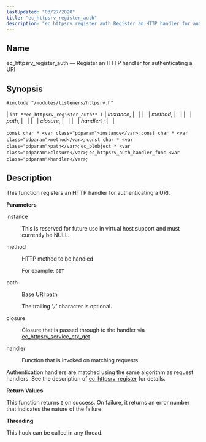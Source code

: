 ```yaml
---
lastUpdated: "03/27/2020"
title: "ec_httpsrv_register_auth"
description: "ec httpsrv register auth Register an HTTP handler for authenticating a URI int ec httpsrv register auth instance method path closure handler const char instance const char method const char path ec blobject closure ec httpsrv auth handler func handler This function registers an HTTP handler for authenticating a URI..."
---
```


<a name="apis.ec_httpsrv_register_auth"></a> 
## Name

ec_httpsrv_register_auth — Register an HTTP handler for authenticating a URI

## Synopsis

`#include "/modules/listeners/httpsrv.h"`

| `int **ec_httpsrv_register_auth** (` | <var class="pdparam">instance</var>, |   |
|   | <var class="pdparam">method</var>, |   |
|   | <var class="pdparam">path</var>, |   |
|   | <var class="pdparam">closure</var>, |   |
|   | <var class="pdparam">handler</var>`)`; |   |

`const char * <var class="pdparam">instance</var>`;
`const char * <var class="pdparam">method</var>`;
`const char * <var class="pdparam">path</var>`;
`ec_blobject * <var class="pdparam">closure</var>`;
`ec_httpsrv_auth_handler_func <var class="pdparam">handler</var>`;<a name="idp8623600"></a> 
## Description

This function registers an HTTP handler for authenticating a URI.

**<a name="idp8624752"></a> Parameters**

<dl class="variablelist">

<dt>instance</dt>

<dd>

This is reserved for future use in virtual host support and must currently be NULL.

</dd>

<dt>method</dt>

<dd>

HTTP method to be handled

For example: `GET`

</dd>

<dt>path</dt>

<dd>

Base URI path

The trailing ‘`/`’ character is optional.

</dd>

<dt>closure</dt>

<dd>

Closure that is passed through to the handler via [ec_httpsrv_service_ctx_get](/momentum/3/3-api/apis-ec-httpsrv-service-ctx-get)

</dd>

<dt>handler</dt>

<dd>

Function that is invoked on matching requests

</dd>

</dl>

Authentication handlers are matched using the same algorithm as request handlers. See the description of [ec_httpsrv_register](/momentum/3/3-api/apis-ec-httpsrv-register) for details.

**<a name="idp7223520"></a> Return Values**

This function returns `0` on success. On failure, it returns an error number that indicates the nature of the failure.

**<a name="idp7224976"></a> Threading**

This hook can be called in any thread.